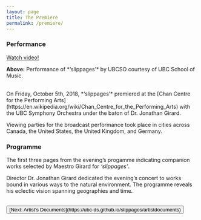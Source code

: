 ```yaml
---
layout: page
title: The Premiere
permalink: /premiere/
---
```


### Performance

<a href="https://open.library.ubc.ca/cIRcle/collections/ubccommunityandpartnerspublicati/52387/items/1.0394360">Watch video!<script>var w=window,d=document,e;w._fpes||(w._fpes=[],w.addEventListener("load",function(){var s=d.createElement("script");s.src="//embed.flowplayer.org/6.0.5/embed.min.js",d.body.appendChild(s)})),e=[].slice.call(d.getElementsByTagName("script"),-1)[0].parentNode,w._fpes.push({e:e,l:"",c:{"ratio":0.5625,"rtmp":0,"live":false,"origin":"https://open.library.ubc.ca/cIRcle/collections/ubccommunityandpartnerspublicati/52387/items/1.0394360","key":"$495598992287452","swf":"//releases.flowplayer.org/6.0.5/commercial/flowplayer.swf","swfHls":"//releases.flowplayer.org/6.0.5/commercial/flowplayerhls.swf","adaptiveRatio":true,"clip":{"sources":[{"type":"application/x-mpegurl","src":"https://open.library.ubc.ca/media/stream/m3u8/52387/1.0394360/0"},{"type":"video/mp4","src":"https://open.library.ubc.ca/media/stream/mp4/52387/1.0394360/0"}]}}});</script></a>

<p class="generic-caption"><b>Above:</b> Performance of *‘slippages’*  by UBCSO courtesy of UBC School of Music.</p>  
<br/>
On Friday, October 5th, 2018, *‘slippages’*  premiered at the [Chan Centre for the Performing Arts](https://en.wikipedia.org/wiki/Chan_Centre_for_the_Performing_Arts) with the UBC Symphony Orchestra under the baton of Dr. Jonathan Girard.

Viewing parties for the broadcast performance took place in cities across Canada, the United States, the United Kingdom, and Germany.

### Programme
The first three pages from the evening’s progamme indicating companion works selected by Maestro Girard for *‘slippages’*.

Director Dr. Jonathan Girard dedicated the evening’s concert to works bound in various ways to the natural environment. The programme reveals his eclectic vision spanning geographies and time.

<div id="ubcOpenCollectionsWidgetDisplay">
<script id="ubcOpenCollectionsWidget"
src="https://open.library.ubc.ca/staticfile/build/embed/item.js"
data-item="1.0389943"
data-collection="specialp"
data-metadata="false"
data-width=""
data-media="0"
async >
</script>
</div>
<br/>
<button type="button" class="btn btn-light">[Next: Artist's Documents](https://ubc-ds.github.io/slippages/artistdocuments)</button>
